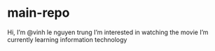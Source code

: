 # main-repo
Hi, I’m @vinh le nguyen trung
I’m interested in watching the movie
I’m currently learning information technology
